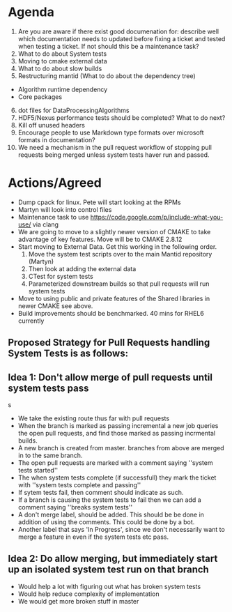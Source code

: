# Agenda

1. Are you are aware if there exist good documenation for: describe well which documentation needs to updated before fixing a ticket and tested when testing a ticket. If not should this be a maintenance task?
2. What to do about System tests
3. Moving to cmake external data
4. What to do about slow builds
5. Restructuring mantid (What to do about the dependency tree)
  * Algorithm runtime dependency
  * Core packages
6. dot files for DataProcessingAlgorithms
7. HDF5/Nexus performance tests should be completed? What to do next?
8. Kill off unused headers
9. Encourage people to use Markdown type formats over microsoft formats in documentation?
10. We need a mechanism in the pull request workflow of stopping pull requests being merged unless system tests haver run and passed.

# Actions/Agreed

* Dump cpack for linux. Pete will start looking at the RPMs
* Martyn will look into control files
* Maintenance task to use https://code.google.com/p/include-what-you-use/ via clang
* We are going to move to a slightly newer version of CMAKE to take advantage of key features. Move will be to CMAKE 2.8.12
* Start moving to External Data. Get this working in the following order. 
  1. Move the system test scripts over to the main Mantid repository (Martyn)
  2. Then look at adding the external data
  3. CTest for system tests
  4. Parameterized downstream builds so that pull requests will run system tests
* Move to using public and private features of the Shared libraries in newer CMAKE see above.
* Build improvements should be benchmarked. 40 mins for RHEL6 currently

## Proposed Strategy for Pull Requests handling System Tests is as follows: 


## Idea 1: Don't allow merge of pull requests until system tests pass
s
* We take the existing route thus far with pull requests
* When the branch is marked as passing incremental a new job queries the open pull requests, and find those marked as passing incrmental builds.
* A new branch is created from master. branches from above are merged in to the same branch.
* The open pull requests are marked with a comment saying ''system tests started''
* The when system tests complete (if successfull) they mark the ticket with ''system tests complete and passing''
* If sytem tests fail, then comment should indicate as such.
* If a branch is causing the system tests to fail then we can add a comment saying ''breaks system tests''
* A don't merge label, should be added. This should be be done in addition of using the comments. This could be done by a bot.
* Another label that says 'In Progress', since we don't necessarily want to merge a feature in even if the system tests etc pass.

Idea 2: Do allow merging, but immediately start up an isolated system test run on that branch
------------------------------------------------------------------------
* Would help a lot with figuring out what has broken system tests
* Would help reduce complexity of implementation
* We would get more broken stuff in master



